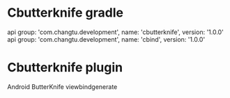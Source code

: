 # Cbutterknife gradle

 api group: 'com.changtu.development', name: 'cbutterknife', version: '1.0.0'
api group: 'com.changtu.development', name: 'cbind', version: '1.0.0'


# Cbutterknife plugin
Android ButterKnife viewbindgenerate
